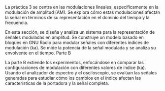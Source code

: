 La práctica 3 se centra en las modulaciones lineales, específicamente en la modulación de amplitud (AM). Se explora cómo estas modulaciones afectan la señal en términos de su representación en el dominio del tiempo y la frecuencia.

En esta sección, se diseña y analiza un sistema para la representación de señales moduladas en amplitud. Se construye un modelo basado en bloques en GNU Radio para modular señales con diferentes índices de modulación (ka). Se mide la potencia de la señal modulada y se analiza su envolvente en el tiempo.
Parte B

La parte B extiende los experimentos, enfocándose en comparar las configuraciones de modulación con diferentes valores de índice (ka). Usando el analizador de espectro y el osciloscopio, se evalúan las señales generadas para estudiar cómo los cambios en el índice afectan las características de la portadora y la señal completa.